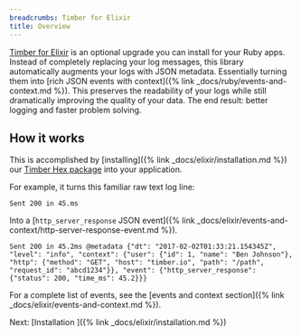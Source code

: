 ```yaml
---
breadcrumbs: Timber for Elixir
title: Overview
---
```


[Timber for Elixir](https://github.com/timberio/timber-elixir) is an optional upgrade you can
install for your Ruby apps. Instead of completely replacing your log messages, this library
automatically augments your logs with JSON metadata. Essentially turning them into
[rich JSON events with context]({% link _docs/ruby/events-and-context.md %}). This preserves the
readability of your logs while still dramatically improving the quality of your data.
The end result: better logging and faster problem solving.


## How it works

This is accomplished by [installing]({% link _docs/elixir/installation.md %}) our
[Timber Hex package](https://hex.pm/packages/timber) into your application.

For example, it turns this familiar raw text log line:

```
Sent 200 in 45.ms
```

Into a [`http_server_response` JSON event]({% link _docs/elixir/events-and-context/http-server-response-event.md %}).

```
Sent 200 in 45.2ms @metadata {"dt": "2017-02-02T01:33:21.154345Z", "level": "info", "context": {"user": {"id": 1, "name": "Ben Johnson"}, "http": {"method": "GET", "host": "timber.io", "path": "/path", "request_id": "abcd1234"}}, "event": {"http_server_response": {"status": 200, "time_ms": 45.2}}}
```

For a complete list of events, see the [events and context section]({% link _docs/elixir/events-and-context.md %}).


<div class="next">
  Next: [Installation <i class="fa fa-arrow-circle-right" aria-hidden="true"></i>]({% link _docs/elixir/installation.md %})
</div>